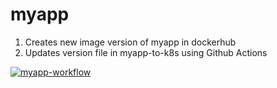 # myapp
1. Creates new image version of myapp in dockerhub
2. Updates version file in myapp-to-k8s using Github Actions

[![myapp-workflow](https://github.com/mastashoff/myapp/actions/workflows/myapp_wf.yml/badge.svg)](https://github.com/mastashoff/myapp/actions/workflows/myapp_wf.yml)
